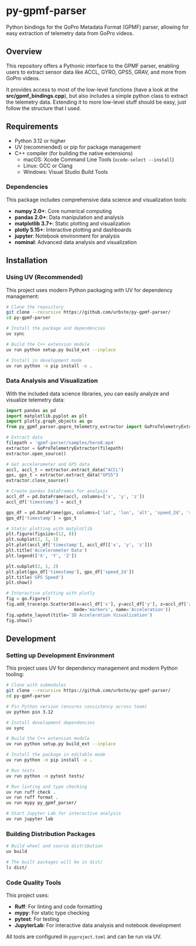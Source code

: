 # py-gpmf-parser

Python bindings for the GoPro Metadata Format (GPMF) parser, allowing for easy extraction of telemetry data from GoPro videos. 

## Overview

This repository offers a Pythonic interface to the GPMF parser, enabling users to extract sensor data like ACCL, GYRO, GPS5, GRAV, and more from GoPro videos.

It provides access to most of the low-level functions (have a look at the **src/gpmf_bindings.cpp**), but also includes a simple python class to extract the telemetry data. Extending it to more low-level stuff should be easy, just follow the structure that I used.

## Requirements

- Python 3.12 or higher
- UV (recommended) or pip for package management
- C++ compiler (for building the native extensions)
  - macOS: Xcode Command Line Tools (`xcode-select --install`)
  - Linux: GCC or Clang
  - Windows: Visual Studio Build Tools

### Dependencies

This package includes comprehensive data science and visualization tools:
- **numpy 2.0+**: Core numerical computing
- **pandas 2.0+**: Data manipulation and analysis
- **matplotlib 3.7+**: Static plotting and visualization
- **plotly 5.15+**: Interactive plotting and dashboards
- **jupyter**: Notebook environment for analysis
- **nominal**: Advanced data analysis and visualization

## Installation

### Using UV (Recommended)

This project uses modern Python packaging with UV for dependency management:

```bash
# Clone the repository
git clone --recursive https://github.com/urbste/py-gpmf-parser/
cd py-gpmf-parser

# Install the package and dependencies
uv sync

# Build the C++ extension module
uv run python setup.py build_ext --inplace

# Install in development mode
uv run python -m pip install -e .
```


### Data Analysis and Visualization

With the included data science libraries, you can easily analyze and visualize telemetry data:

```python
import pandas as pd
import matplotlib.pyplot as plt
import plotly.graph_objects as go
from py_gpmf_parser.gopro_telemetry_extractor import GoProTelemetryExtractor

# Extract data
filepath = 'gpmf-parser/samples/hero8.mp4'
extractor = GoProTelemetryExtractor(filepath)
extractor.open_source()

# Get accelerometer and GPS data
accl, accl_t = extractor.extract_data("ACCL")
gps, gps_t = extractor.extract_data("GPS5")
extractor.close_source()

# Create pandas DataFrames for analysis
accl_df = pd.DataFrame(accl, columns=['x', 'y', 'z'])
accl_df['timestamp'] = accl_t

gps_df = pd.DataFrame(gps, columns=['lat', 'lon', 'alt', 'speed_2d', 'speed_3d'])
gps_df['timestamp'] = gps_t

# Static plotting with matplotlib
plt.figure(figsize=(12, 8))
plt.subplot(2, 1, 1)
plt.plot(accl_df['timestamp'], accl_df[['x', 'y', 'z']])
plt.title('Accelerometer Data')
plt.legend(['X', 'Y', 'Z'])

plt.subplot(2, 1, 2)
plt.plot(gps_df['timestamp'], gps_df['speed_2d'])
plt.title('GPS Speed')
plt.show()

# Interactive plotting with plotly
fig = go.Figure()
fig.add_trace(go.Scatter3d(x=accl_df['x'], y=accl_df['y'], z=accl_df['z'], 
                          mode='markers', name='Acceleration'))
fig.update_layout(title='3D Acceleration Visualization')
fig.show()
```

## Development

### Setting up Development Environment

This project uses UV for dependency management and modern Python tooling:

```bash
# Clone with submodules
git clone --recursive https://github.com/urbste/py-gpmf-parser/
cd py-gpmf-parser

# Pin Python version (ensures consistency across team)
uv python pin 3.12

# Install development dependencies
uv sync

# Build the C++ extension module
uv run python setup.py build_ext --inplace

# Install the package in editable mode
uv run python -m pip install -e .

# Run tests
uv run python -m pytest tests/

# Run linting and type checking
uv run ruff check .
uv run ruff format .
uv run mypy py_gpmf_parser/

# Start Jupyter Lab for interactive analysis
uv run jupyter lab
```

### Building Distribution Packages

```bash
# Build wheel and source distribution
uv build

# The built packages will be in dist/
ls dist/
```

### Code Quality Tools

This project uses:
- **Ruff**: For linting and code formatting
- **mypy**: For static type checking  
- **pytest**: For testing
- **JupyterLab**: For interactive data analysis and notebook development

All tools are configured in `pyproject.toml` and can be run via UV.
